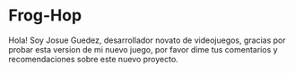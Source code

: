 # Frog-Hop

Hola! Soy Josue Guedez, desarrollador novato de videojuegos, gracias por probar esta version de mi nuevo juego, por favor dime tus comentarios y recomendaciones sobre este nuevo proyecto.
